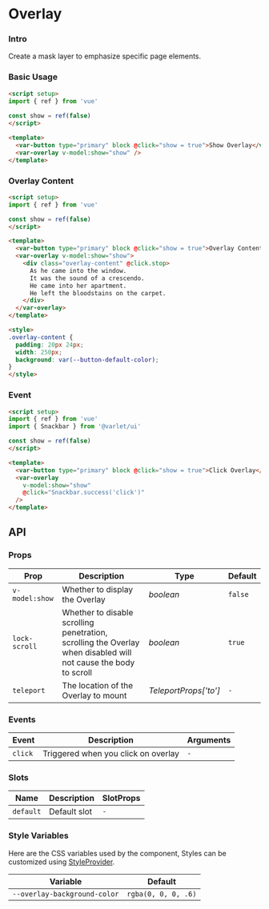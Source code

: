 # Overlay

### Intro

Create a mask layer to emphasize specific page elements.


### Basic Usage

```html
<script setup>
import { ref } from 'vue'
  
const show = ref(false)
</script>

<template>
  <var-button type="primary" block @click="show = true">Show Overlay</var-button>
  <var-overlay v-model:show="show" />
</template>
```

### Overlay Content

```html
<script setup>
import { ref } from 'vue'

const show = ref(false)
</script>

<template>
  <var-button type="primary" block @click="show = true">Overlay Content</var-button>
  <var-overlay v-model:show="show">
    <div class="overlay-content" @click.stop>
      As he came into the window.
      It was the sound of a crescendo.
      He came into her apartment.
      He left the bloodstains on the carpet.
    </div>
  </var-overlay>
</template>

<style>
.overlay-content {
  padding: 20px 24px;
  width: 250px;
  background: var(--button-default-color);
}
</style>
```

### Event

```html
<script setup>
import { ref } from 'vue'
import { Snackbar } from '@varlet/ui'

const show = ref(false)
</script>

<template>
  <var-button type="primary" block @click="show = true">Click Overlay</var-button>
  <var-overlay
    v-model:show="show"
    @click="Snackbar.success('click')"
  />
</template>
```

## API

### Props

| Prop           | Description                                                                                                     | 	Type                 | Default |
|----------------|-----------------------------------------------------------------------------------------------------------------|-----------------------|---------|
| `v-model:show` | Whether to display the Overlay                                                                                  | _boolean_             | `false` |
| `lock-scroll`  | Whether to disable scrolling penetration, scrolling the Overlay when disabled will not cause the body to scroll | _boolean_             | `true`  |
| `teleport`     | The location of the Overlay to mount                                                                            | _TeleportProps['to']_ | `-`     |

### Events

| Event   | Description                         | Arguments |
|---------|-------------------------------------|-----------|
| `click` | Triggered when you click on overlay | `-`       |

### Slots

| Name      | Description  | SlotProps |
|-----------|--------------|-----------|
| `default` | Default slot | `-`       |

### Style Variables

Here are the CSS variables used by the component, Styles can be customized using [StyleProvider](#/en-US/style-provider).

| Variable                     | Default             |
|------------------------------|---------------------|
| `--overlay-background-color` | `rgba(0, 0, 0, .6)` |
